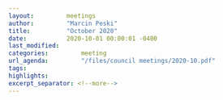 ```yaml
---
layout:         meetings
author:         "Marcin Peski"
title:          "October 2020"
date:           2020-10-01 00:00:01 -0400
last_modified:        
categories:         meeting
url_agenda:         "/files/council meetings/2020-10.pdf"
tags:         
highlights:        
excerpt_separator: <!--more-->
---
```

<!--more-->
